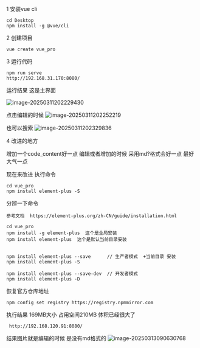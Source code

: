 1 安装vue cli

```
cd Desktop
npm install -g @vue/cli
```

2 创建项目

```
vue create vue_pro
```

3 运行代码

```
npm run serve
http://192.168.31.170:8080/
```



运行结果
这是主界面

![image-20250311202229430](https://rsgz001.oss-cn-shenzhen.aliyuncs.com/falsk/py3.10.5_The_Avenue/pro202503112022500.png)

点击编辑的时候
![image-20250311202252219](https://rsgz001.oss-cn-shenzhen.aliyuncs.com/falsk/py3.10.5_The_Avenue/pro202503112022250.png)

也可以搜索
![image-20250311202329836](https://rsgz001.oss-cn-shenzhen.aliyuncs.com/falsk/py3.10.5_The_Avenue/pro202503112023857.png)



4 改进的地方

增加一个code_content好一点
编辑或者增加的时候 采用md?格式会好一点 最好大气一点

现在来改进    执行命令

```
cd vue_pro
npm install element-plus -S
```

分辨一下命令

```
参考文档  https://element-plus.org/zh-CN/guide/installation.html

cd vue_pro
npm install -g element-plus  这个是全局安装
npm install element-plus  这个是默认当前目录安装


npm install element-plus --save      // 生产者模式  +当前目录 安装
npm install element-plus -S

npm install element-plus --save-dev  // 开发者模式
npm install element-plus -D
```

恢复官方仓库地址

```
npm config set registry https://registry.npmmirror.com
```

执行结果
169MB大小  占用空间210MB  体积已经很大了

```
 http://192.168.120.91:8080/
```

结果图片就是编辑的时候 是没有md格式的
![image-20250313090630768](https://rsgz001.oss-cn-shenzhen.aliyuncs.com/falsk/py3.10.5_The_Avenue/proimage-20250313090630768.png)